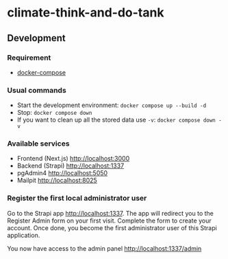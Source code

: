 # climate-think-and-do-tank

## Development

### Requirement

* [docker-compose](https://docs.docker.com/compose/)


### Usual commands

* Start the development environment: `docker compose up --build -d`
* Stop: `docker compose down`
* If you want to clean up all the stored data use `-v`: `docker compose down -v`

### Available services

* Frontend (Next.js) [http://localhost:3000](http://localhost:3000)
* Backend (Strapi) [http://localhost:1337](http://localhost:1337)
* pgAdmin4 [http://localhost:5050](http://localhost:5050)
* Mailpit [http://localhost:8025](http://localhost:8025)


### Register the first local administrator user

Go to the Strapi app [http://localhost:1337](http://localhost:1337). The app will redirect you to the Register Admin form on your first visit. Complete the form to create your account. Once done, you become the first administrator user of this Strapi application.

You now have access to the admin panel [http://localhost:1337/admin](http://localhost:1337/admin)
